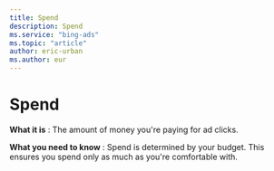 ```yaml
---
title: Spend
description: Spend
ms.service: "bing-ads"
ms.topic: "article"
author: eric-urban
ms.author: eur
---
```


# Spend

**What it is** : The amount of money you're paying for ad clicks.

**What you need to know** : Spend is determined by your budget. This ensures you spend only as much as you're comfortable with.


